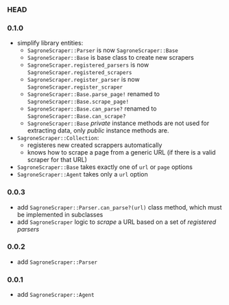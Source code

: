 ### HEAD

### 0.1.0

- simplify library entities:
  - `SagroneScraper::Parser` is now `SagroneScraper::Base`
  - `SagroneScraper::Base` is base class to create new scrapers
  - `SagroneScraper.registered_parsers` is now `SagroneScraper.registered_scrapers`
  - `SagroneScraper.register_parser` is now `SagroneScraper.register_scraper`
  - `SagroneScraper::Base.parse_page!` renamed to `SagroneScraper::Base.scrape_page!`
  - `SagroneScraper::Base.can_parse?` renamed to `SagroneScraper::Base.can_scrape?`
  - `SagroneScraper::Base` _private_ instance methods are not used for extracting data, only _public_ instance methods are.
- `SagroneScraper::Collection`:
  - registeres new created scrappers automatically
  - knows how to scrape a page from a generic URL (if there is a valid scraper for that URL)
- `SagroneScraper::Base` takes exactly one of `url` or `page` options
- `SagroneScraper::Agent` takes only a `url` option

### 0.0.3

- add `SagroneScraper::Parser.can_parse?(url)` class method, which must be  implemented in subclasses
- add `SagroneScraper` logic to _scrape_ a URL based on a set of _registered parsers_

### 0.0.2

- add `SagroneScraper::Parser`

### 0.0.1

- add `SagroneScraper::Agent`
